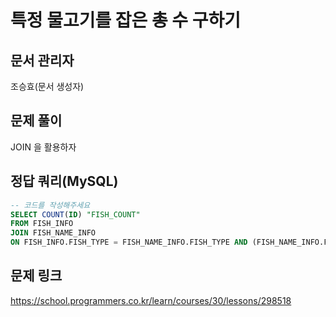 # 특정 물고기를 잡은 총 수 구하기
## 문서 관리자
조승효(문서 생성자)
## 문제 풀이
JOIN 을 활용하자
## 정답 쿼리(MySQL)
``` sql
-- 코드를 작성해주세요
SELECT COUNT(ID) "FISH_COUNT"
FROM FISH_INFO
JOIN FISH_NAME_INFO 
ON FISH_INFO.FISH_TYPE = FISH_NAME_INFO.FISH_TYPE AND (FISH_NAME_INFO.FISH_NAME = 'BASS' OR FISH_NAME_INFO.FISH_NAME = 'SNAPPER');
```
## 문제 링크
https://school.programmers.co.kr/learn/courses/30/lessons/298518